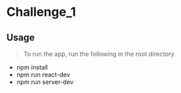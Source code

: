 # Challenge_1

## Usage

> To run the app, run the following in the root directory
- npm install
- npm run react-dev
- npm run server-dev
